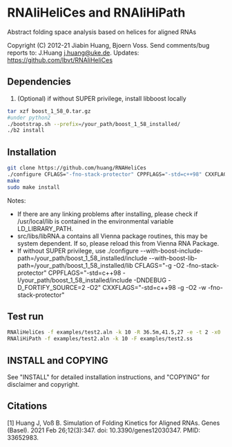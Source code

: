 # RNAliHeliCes and RNAliHiPath
Abstract folding space analysis based on helices for aligned RNAs

Copyright (C) 2012-21 Jiabin Huang, Bjoern Voss.
Send comments/bug reports to: J.Huang <j.huang@uke.de>.
Updates: https://github.com/Ibvt/RNAliHeliCes


## Dependencies
1. (Optional) if without SUPER privilege, install libboost locally
```sh
tar xzf boost_1_58_0.tar.gz
#under python2
./bootstrap.sh --prefix=/your_path/boost_1_58_installed/
./b2 install
```

## Installation
```sh
git clone https://github.com/huang/RNAHeliCes
./configure CFLAGS="-fno-stack-protector" CPPFLAGS="-std=c++98" CXXFLAGS="-std=c++98 -fno-stack-protector"
make
sudo make install
```
Notes:
  - If there are any linking problems after installing, please check if /usr/local/lib is contained in the environmental variable LD_LIBRARY_PATH. 
  - src/libs/libRNA.a contains all Vienna package routines, this may be system dependent. If so, please reload this from Vienna RNA Package.
  - If without SUPER privilege, use 
  ./configure --with-boost-include-path=/your_path/boost_1_58_installed/include --with-boost-lib-path=/your_path/boost_1_58_installed/lib CFLAGS="-g -O2 -fno-stack-protector" CPPFLAGS="-std=c++98 -I/your_path/boost_1_58_installed/include -DNDEBUG -D_FORTIFY_SOURCE=2 -O2" CXXFLAGS="-std=c++98 -g -O2 -w -fno-stack-protector"

## Test run
```sh
RNAliHeliCes -f examples/test2.aln -k 10 -R 36.5m,41.5,27 -e -t 2 -x0
RNAliHiPath -f examples/test2.aln -k 10 -F examples/test2.ss
```

## INSTALL and COPYING
See "INSTALL"        for detailed installation instructions, and
    "COPYING"        for disclaimer and copyright.
    
## Citations
  [1] Huang J, Voß B. Simulation of Folding Kinetics for Aligned RNAs. Genes (Basel). 2021 Feb 26;12(3):347. doi: 10.3390/genes12030347. PMID: 33652983.

